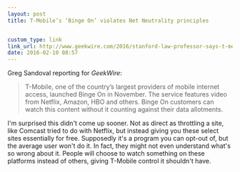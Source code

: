 ```yaml
---
layout: post
title: T-Mobile’s ‘Binge On’ violates Net Neutrality principles


custom_type: link
link_url: http://www.geekwire.com/2016/stanford-law-professor-says-t-mobiles-binge-on-violates-net-neutrality-principles/
date: 2016-02-10 08:57
---
```

Greg Sandoval reporting for *GeekWire*:

> T-Mobile, one of the country’s largest providers of mobile internet access, launched Binge On in November. The service features video from Netflix, Amazon, HBO and others. Binge On customers can watch this content without it counting against their data allotments.

I'm surprised this didn't come up sooner. Not as direct as throttling a site, like Comcast tried to do with Netflix, but instead giving you these select sites essentially for free. Supposedly it's a program you can opt-out of, but the average user won't do it. In fact, they might not even understand what's so wrong about it. People will choose to watch something on these platforms instead of others, giving T-Mobile control it shouldn't have.
